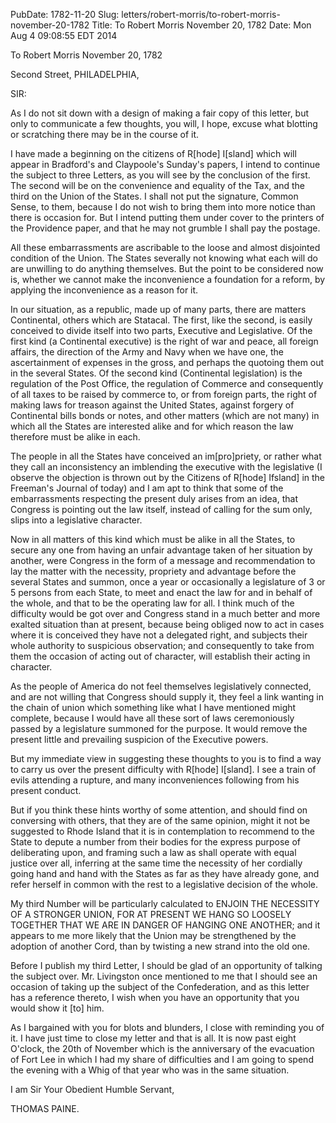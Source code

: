 PubDate: 1782-11-20
Slug: letters/robert-morris/to-robert-morris-november-20-1782
Title: To Robert Morris  November 20, 1782
Date: Mon Aug  4 09:08:55 EDT 2014

   To Robert Morris  November 20, 1782

   Second Street, PHILADELPHIA,

   SIR:

   As I do not sit down with a design of making a fair copy of this letter,
   but only to communicate a few thoughts, you will, I hope, excuse what
   blotting or scratching there may be in the course of it.

   I have made a beginning on the citizens of R[hode] I[sland] which will
   appear in Bradford's and Claypoole's Sunday's papers, I intend to continue
   the subject to three Letters, as you will see by the conclusion of the
   first. The second will be on the convenience and equality of the Tax, and
   the third on the Union of the States. I shall not put the signature,
   Common Sense, to them, because I do not wish to bring them into more
   notice than there is occasion for. But I intend putting them under cover
   to the printers of the Providence paper, and that he may not grumble I
   shall pay the postage.

   All these embarrassments are ascribable to the loose and almost disjointed
   condition of the Union. The States severally not knowing what each will do
   are unwilling to do anything themselves. But the point to be considered
   now is, whether we cannot make the inconvenience a foundation for a
   reform, by applying the inconvenience as a reason for it.

   In our situation, as a republic, made up of many parts, there are matters
   Continental, others which are Statacal. The first, like the second, is
   easily conceived to divide itself into two parts, Executive and
   Legislative. Of the first kind (a Continental executive) is the right of
   war and peace, all foreign affairs, the direction of the Army and Navy
   when we have one, the ascertainment of expenses in the gross, and perhaps
   the quotoing them out in the several States. Of the second kind
   (Continental legislation) is the regulation of the Post Office, the
   regulation of Commerce and consequently of all taxes to be raised by
   commerce to, or from foreign parts, the right of making laws for treason
   against the United States, against forgery of Continental bills bonds or
   notes, and other matters (which are not many) in which all the States are
   interested alike and for which reason the law therefore must be alike in
   each.

   The people in all the States have conceived an im[pro]priety, or rather
    what they call an inconsistency an imblending the executive with the
   legislative (I observe the objection is thrown out by the Citizens of
   R[hode] Ifsland] in the Freeman's Journal of today) and I am apt to think
   that some of the embarrassments respecting the present duly arises from an
   idea, that Congress is pointing out the law itself, instead of calling for
   the sum only, slips into a legislative character.

   Now in all matters of this kind which must be alike in all the States, to
   secure any one from having an unfair advantage taken of her situation by
   another, were Congress in the form of a message and recommendation to lay
   the matter with the necessity, propriety and advantage before the several
   States and summon, once a year or occasionally a legislature of 3 or 5
   persons from each State, to meet and enact the law for and in behalf of
   the whole, and that to be the operating law for all. I think much of the
   difficulty would be got over and Congress stand in a much better and more
   exalted situation than at present, because being obliged now to act in
   cases where it is conceived they have not a delegated right, and subjects
   their whole authority to suspicious observation; and consequently to take
   from them the occasion of acting out of character, will establish their
   acting in character.

   As the people of America do not feel themselves legislatively connected,
   and are not willing that Congress should supply it, they feel a link
   wanting in the chain of union which something like what I have mentioned
   might complete, because I would have all these sort of laws ceremoniously
   passed by a legislature summoned for the purpose. It would remove the
   present little and prevailing suspicion of the Executive powers.

   But my immediate view in suggesting these thoughts to you is to find a way
   to carry us over the present difficulty with R[hode] I[sland]. I see a
   train of evils attending a rupture, and many inconveniences following from
   his present conduct.

   But if you think these hints worthy of some attention, and should find on
   conversing with others, that they are of the same opinion, might it not be
   suggested to Rhode Island that it is in contemplation to recommend to the
   State to depute a number from their bodies for the express purpose of
   deliberating upon, and framing such a law as shall operate with equal
   justice over all, inferring at the same time the necessity of her
   cordially going hand and hand with the States as far as they have already
   gone, and refer herself in common with the rest to a legislative decision
   of the whole.

   My third Number will be particularly calculated to ENJOIN THE NECESSITY OF
   A STRONGER UNION, FOR AT PRESENT WE HANG SO LOOSELY TOGETHER THAT WE ARE
   IN DANGER OF HANGING ONE ANOTHER; and it appears to me more likely that
   the Union may be strengthened by the adoption of another Cord, than by
   twisting a new strand into the old one.

   Before I publish my third Letter, I should be glad of an opportunity of
   talking the subject over. Mr. Livingston once mentioned to me that I
   should see an occasion of taking up the subject of the Confederation, and
   as this letter has a reference thereto, I wish when you have an
   opportunity that you would show it [to] him.

   As I bargained with you for blots and blunders, I close with reminding you
   of it. I have just time to close my letter and that is all. It is now past
   eight O'clock, the 20th of November which is the anniversary of the
   evacuation of Fort Lee in which I had my share of difficulties and I am
   going to spend the evening with a Whig of that year who was in the same
   situation.

   I am Sir Your Obedient Humble Servant,

   THOMAS PAINE.

    
